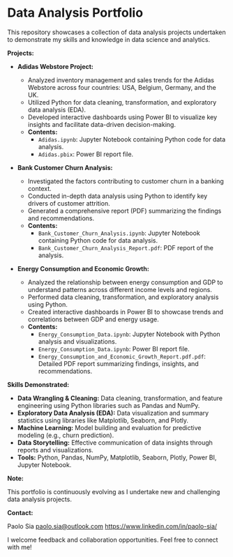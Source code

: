 # Data Analysis Portfolio

This repository showcases a collection of data analysis projects undertaken to demonstrate my skills and knowledge in data science and analytics. 

**Projects:**

* **Adidas Webstore Project:** 
    * Analyzed inventory management and sales trends for the Adidas Webstore across four countries: USA, Belgium, Germany, and the UK.
    * Utilized Python for data cleaning, transformation, and exploratory data analysis (EDA).
    * Developed interactive dashboards using Power BI to visualize key insights and facilitate data-driven decision-making.
    * **Contents:** 
        * `Adidas.ipynb`: Jupyter Notebook containing Python code for data analysis.
        * `Adidas.pbix`: Power BI report file.

* **Bank Customer Churn Analysis:**
    * Investigated the factors contributing to customer churn in a banking context.
    * Conducted in-depth data analysis using Python to identify key drivers of customer attrition.
    * Generated a comprehensive report (PDF) summarizing the findings and recommendations.
    * **Contents:**
        * `Bank_Customer_Churn_Analysis.ipynb`: Jupyter Notebook containing Python code for data analysis.
        * `Bank_Customer_Churn_Analysis_Report.pdf`: PDF report of the analysis.

* **Energy Consumption and Economic Growth:**
    * Analyzed the relationship between energy consumption and GDP to understand patterns across different income levels and regions.
    * Performed data cleaning, transformation, and exploratory analysis using Python.
    * Created interactive dashboards in Power BI to showcase trends and correlations between GDP and energy usage.
    * **Contents:**
        * `Energy_Consumption_Data.ipynb`: Jupyter Notebook with Python analysis and visualizations.
        * `Energy_Consumption_Data.ipynb`: Power BI report file.
        * `Energy_Consumption_and_Economic_Growth_Report.pdf.pdf`: Detailed PDF report summarizing findings, insights, and recommendations.

**Skills Demonstrated:**

* **Data Wrangling & Cleaning:** Data cleaning, transformation, and feature engineering using Python libraries such as Pandas and NumPy.
* **Exploratory Data Analysis (EDA):** Data visualization and summary statistics using libraries like Matplotlib, Seaborn, and Plotly.
* **Machine Learning:** Model building and evaluation for predictive modeling (e.g., churn prediction).
* **Data Storytelling:** Effective communication of data insights through reports and visualizations.
* **Tools:** Python, Pandas, NumPy, Matplotlib, Seaborn, Plotly, Power BI, Jupyter Notebook.

**Note:**

This portfolio is continuously evolving as I undertake new and challenging data analysis projects. 

**Contact:**

Paolo Sia 
paolo.sia@outlook.com 
https://www.linkedin.com/in/paolo-sia/

I welcome feedback and collaboration opportunities. Feel free to connect with me!
